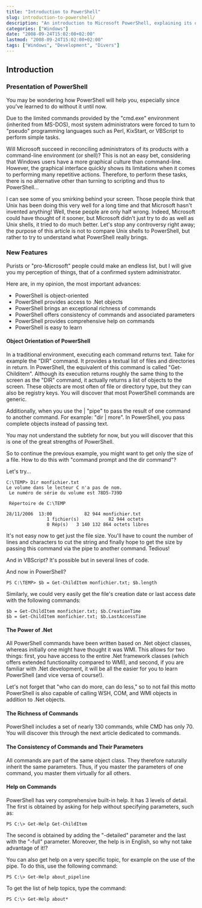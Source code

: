 ```yaml
---
title: "Introduction to PowerShell"
slug: introduction-to-powershell/
description: "An introduction to Microsoft PowerShell, explaining its object-oriented nature and advantages compared to traditional command-line interfaces."
categories: ["Windows"]
date: "2008-09-24T15:02:00+02:00"
lastmod: "2008-09-24T15:02:00+02:00"
tags: ["Windows", "Development", "Divers"]
---
```


## Introduction

### Presentation of PowerShell

You may be wondering how PowerShell will help you, especially since you've learned to do without it until now.

Due to the limited commands provided by the "cmd.exe" environment (inherited from MS-DOS), most system administrators were forced to turn to "pseudo" programming languages such as Perl, KixStart, or VBScript to perform simple tasks.

Will Microsoft succeed in reconciling administrators of its products with a command-line environment (or shell)? This is not an easy bet, considering that Windows users have a more graphical culture than command-line. However, the graphical interface quickly shows its limitations when it comes to performing many repetitive actions. Therefore, to perform these tasks, there is no alternative other than turning to scripting and thus to PowerShell...

I can see some of you smirking behind your screen. Those people think that Unix has been doing this very well for a long time and that Microsoft hasn't invented anything! Well, these people are only half wrong. Indeed, Microsoft could have thought of it sooner, but Microsoft didn't just try to do as well as Unix shells, it tried to do much better.
Let's stop any controversy right away; the purpose of this article is not to compare Unix shells to PowerShell, but rather to try to understand what PowerShell really brings.

### New Features

Purists or "pro-Microsoft" people could make an endless list, but I will give you my perception of things, that of a confirmed system administrator.

Here are, in my opinion, the most important advances:

- PowerShell is object-oriented
- PowerShell provides access to .Net objects
- PowerShell brings an exceptional richness of commands
- PowerShell offers consistency of commands and associated parameters
- PowerShell provides comprehensive help on commands
- PowerShell is easy to learn

#### Object Orientation of PowerShell

In a traditional environment, executing each command returns text. Take for example the "DIR" command. It provides a textual list of files and directories in return. In PowerShell, the equivalent of this command is called "Get-Childitem". Although its execution returns roughly the same thing to the screen as the "DIR" command, it actually returns a list of objects to the screen. These objects are most often of file or directory type, but they can also be registry keys. You will discover that most PowerShell commands are generic.

Additionally, when you use the | "pipe" to pass the result of one command to another command. For example: "dir | more". In PowerShell, you pass complete objects instead of passing text.

You may not understand the subtlety for now, but you will discover that this is one of the great strengths of PowerShell.

So to continue the previous example, you might want to get only the size of a file.
How to do this with "command prompt and the dir command"?

Let's try...

```text
C:\TEMP> Dir monfichier.txt
Le volume dans le lecteur C n'a pas de nom.
 Le numéro de série du volume est 78D5-739D

 Répertoire de C:\TEMP

28/11/2006  13:00            82 944 monfichier.txt
               1 fichier(s)           82 944 octets
               0 Rép(s)   3 140 132 864 octets libres
```

It's not easy now to get just the file size. You'll have to count the number of lines and characters to cut the string and finally hope to get the size by passing this command via the pipe to another command. Tedious!

And in VBScript? It's possible but in several lines of code.

And now in PowerShell?

```
PS C:\TEMP> $b = Get-ChildItem monfichier.txt; $b.length
```

Similarly, we could very easily get the file's creation date or last access date with the following commands:

```
$b = Get-ChildItem monfichier.txt; $b.CreationTime
$b = Get-ChildItem monfichier.txt; $b.LastAccessTime
```

#### The Power of .Net

All PowerShell commands have been written based on .Net object classes, whereas initially one might have thought it was WMI. This allows for two things: first, you have access to the entire .Net framework classes (which offers extended functionality compared to WMI), and second, if you are familiar with .Net development, it will be all the easier for you to learn PowerShell (and vice versa of course!).

Let's not forget that "who can do more, can do less," so to not fail this motto PowerShell is also capable of calling WSH, COM, and WMI objects in addition to .Net objects.

#### The Richness of Commands

PowerShell includes a set of nearly 130 commands, while CMD has only 70.
You will discover this through the next article dedicated to commands.

#### The Consistency of Commands and Their Parameters

All commands are part of the same object class. They therefore naturally inherit the same parameters. Thus, if you master the parameters of one command, you master them virtually for all others.

#### Help on Commands

PowerShell has very comprehensive built-in help. It has 3 levels of detail. The first is obtained by asking for help without specifying parameters, such as:

```
PS C:\> Get-Help Get-ChildItem
```

The second is obtained by adding the "-detailed" parameter and the last with the "-full" parameter. Moreover, the help is in English, so why not take advantage of it!?

You can also get help on a very specific topic, for example on the use of the pipe. To do this, use the following command:

```
PS C:\> Get-Help about_pipeline
```

To get the list of help topics, type the command:

```
PS C:\> Get-Help about*
```
